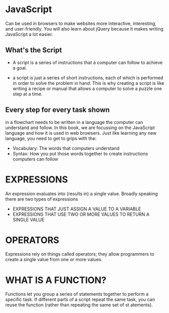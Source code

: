 # JavaScript
Can be used in browsers to make websites more interactive,
interesting, and user-friendly. You will also learn about
jQuery because it makes writing JavaScript a lot easier.

## What's the Script

* A script is a series of instructions that a
computer can follow to achieve a goal.

* a script is just a series of short
instructions, each of which is performed in order
to solve the problem in hand. This is why creating a
script is like writing a recipe or manual that allows a
computer to solve a puzzle one step at a time.

## Every step for every task shown
in a flowchart needs to be written
in a language the computer can
understand and follow.
In this book, we are focussing on the JavaScript
language and how it is used in web browsers.
Just like learning any new language, you need
to get to grips with the:
* Vocabulary: The words that computers
understand
* Syntax: How you put those words together to
create instructions computers can follow

# EXPRESSIONS
An expression evaluates into (results in) a single value. Broadly speaking
there are two types of expressions

- EXPRESSIONS THAT JUST ASSIGN A
VALUE TO A VARIABLE
- EXPRESSIONS THAT USE TWO OR
MORE VALUES TO RETURN A
SINGLE VALUE

# OPERATORS
Expressions rely on things called operators; they allow programmers to
create a single value from one or more values.


# WHAT IS A FUNCTION?
Functions let you group a series of statements together to perform a
specific task. If different parts of a script repeat the same task, you can
reuse the function (rather than repeating the same set of st atements).

